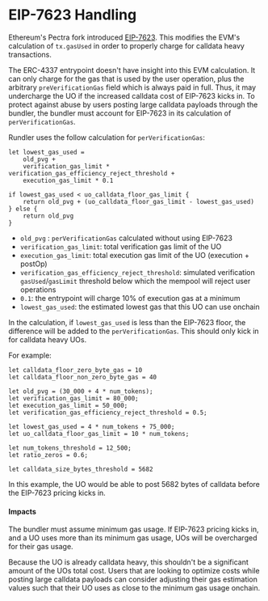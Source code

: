 # EIP-7623 Handling

Ethereum's Pectra fork introduced [EIP-7623](https://eips.ethereum.org/EIPS/eip-7623). This modifies the EVM's calculation of `tx.gasUsed` in order to properly charge for calldata heavy transactions.

The ERC-4337 entrypoint doesn't have insight into this EVM calculation. It can only charge for the gas that is used by the user operation, plus the arbitrary `preVerificationGas` field which is always paid in full. Thus, it may undercharge the UO if the increased calldata cost of EIP-7623 kicks in. To protect against abuse by users posting large calldata payloads through the bundler, the bundler must account for EIP-7623 in its calculation of `perVerificationGas`.

Rundler uses the follow calculation for `perVerificationGas`:

```
let lowest_gas_used =
    old_pvg +
    verification_gas_limit * verification_gas_efficiency_reject_threshold +
    execution_gas_limit * 0.1

if lowest_gas_used < uo_calldata_floor_gas_limit {
    return old_pvg + (uo_calldata_floor_gas_limit - lowest_gas_used)
} else {
    return old_pvg
}
```

* `old_pvg` : `perVerificationGas` calculated without using EIP-7623
* `verification_gas_limit`: total verification gas limit of the UO
* `execution_gas_limit`: total execution gas limit of the UO (execution + postOp)
* `verification_gas_efficiency_reject_threshold`: simulated verification `gasUsed`/`gasLimit` threshold below which the mempool will reject user operations
* `0.1`: the entrypoint will charge 10% of execution gas at a minimum
* `lowest_gas_used`: the estimated lowest gas that this UO can use onchain

In the calculation, if `lowest_gas_used` is less than the EIP-7623 floor, the difference will be added to the `perVerificationGas`. This should only kick in for calldata heavy UOs.

For example:

```
let calldata_floor_zero_byte_gas = 10
let calldata_floor_non_zero_byte_gas = 40

let old_pvg = (30_000 + 4 * num_tokens);
let verification_gas_limit = 80_000;
let execution_gas_limit = 50_000;
let verification_gas_efficiency_reject_threshold = 0.5;

let lowest_gas_used = 4 * num_tokens + 75_000;
let uo_calldata_floor_gas_limit = 10 * num_tokens;

let num_tokens_threshold = 12_500;
let ratio_zeros = 0.6;

let calldata_size_bytes_threshold = 5682
```

In this example, the UO would be able to post 5682 bytes of calldata before the EIP-7623 pricing kicks in.

#### Impacts

The bundler must assume minimum gas usage. If EIP-7623 pricing kicks in, and a UO uses more than its minimum gas usage, UOs will be overcharged for their gas usage.

Because the UO is already calldata heavy, this shouldn't be a significant amount of the UOs total cost. Users that are looking to optimize costs while posting large calldata payloads can consider adjusting their gas estimation values such that their UO uses as close to the minimum gas usage onchain.
